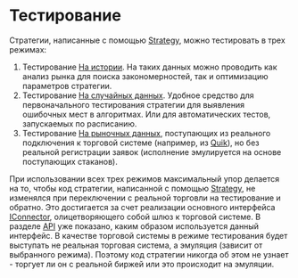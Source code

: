 # Тестирование

Стратегии, написанные с помощью [Strategy](xref:StockSharp.Algo.Strategies.Strategy), можно тестировать в трех режимах: 

1. Тестирование [На истории](StrategyTestingHistory.md). На таких данных можно проводить как анализ рынка для поиска закономерностей, так и оптимизацию параметров стратегии. 
2. Тестирование [На случайных данных](StrategyTestingEmulation.md). Удобное средство для первоначального тестирования стратегии для выявления ошибочных мест в алгоритмах. Или для автоматических тестов, запускаемых по расписанию. 
3. Тестирование [На рыночных данных](StrategyTestingRealTime.md), поступающих из реального подключения к торговой системе (например, из [Quik](Quik.md)), но без реальной регистрации заявок (исполнение эмулируется на основе поступающих стаканов). 

При использовании всех трех режимов максимальный упор делается на то, чтобы код стратегии, написанной с помощью [Strategy](xref:StockSharp.Algo.Strategies.Strategy), не изменялся при переключении с реальной торговли на тестирование и обратно. Это достигается за счет реализации основного интерфейса [IConnector](xref:StockSharp.BusinessEntities.IConnector), олицетворяющего собой шлюз к торговой системе. В разделе [API](StockSharpAbout.md) уже показано, каким образом используется данный интерфейс. В качестве торговой системы в режиме тестирования будет выступать не реальная торговая система, а эмуляция (зависит от выбранного режима). Поэтому код стратегии никогда об этом не узнает \- торгует ли он с реальной биржей или это происходит на эмуляции. 
